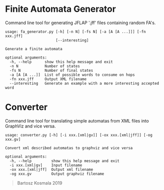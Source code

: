 # Finite Automata Generator

Command line tool for generating JFLAP  '.jff' files containing random FA's.

```
usage: fa_generator.py [-h] [-n N] [-fs N] [-a [A [A ...]]] [-fn xxx.jff]
                       [--interesting]

Generate a finite automata

optional arguments:
  -h, --help      show this help message and exit
  -n N            Number of states
  -fs N           Number of final states
  -a [A [A ...]]  List of possible words to consume on hops
  -fn xxx.jff     Output XML filename
  --interesting   Generate an example with a more interesting accepted word
```
# Converter

Command line tool for translating simple automatas from XML files into GraphViz and vice versa.

```
usage: converter.py [-h] [-i xxx.[xml|gv]] [-ox xxx.[xml|jff]] [-og xxx.gv]

Convert xml described automatas to graphviz and vice versa

optional arguments:
  -h, --help         show this help message and exit
  -i xxx.[xml|gv]    Input filename
  -ox xxx.[xml|jff]  Output xml filename
  -og xxx.gv         Output graphviz filename

```

> Bartosz Kosmala 2019
